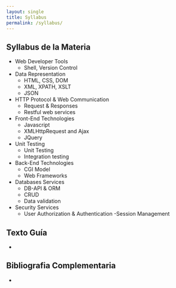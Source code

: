 ```yaml
---
layout: single
title: Syllabus
permalink: /syllabus/
---
```


## Syllabus de la Materia

 - Web Developer Tools
   - Shell, Version Control
 - Data Representation
   - HTML, CSS, DOM
   - XML, XPATH, XSLT
   - JSON
 - HTTP Protocol & Web Communication
   - Request & Responses
   - Restful  web services
 - Front-End Technologies
   - Javascript
   - XMLHttpRequest and Ajax
   - JQuery
 - Unit Testing
   - Unit Testing
   -  Integration testing
 - Back-End Technologies
   - CGI Model
   - Web Frameworks
 - Databases Services
   - DB-API & ORM
   - CRUD
   - Data validation
 - Security Services
   - User Authorization & Authentication
   -Session Management


## Texto Guía
 - 

## Bibliografia Complementaria
 - 


